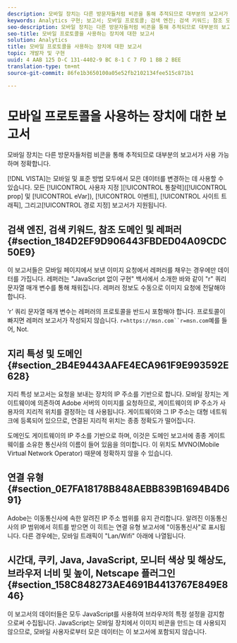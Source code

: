 ```yaml
---
description: 모바일 장치는 다른 방문자들처럼 비콘을 통해 추적되므로 대부분의 보고서가 사용 가능하며 정확합니다.
keywords: Analytics 구현; 보고서; 모바일 프로토콜; 검색 엔진; 검색 키워드; 참조 도메인; referrers; 지리 특성; 도메인; 연결 유형; 시간대; 쿠키; Java; Javascript; 모니터 색상; 모니터 해상도; 브라우저 너비; 높이; Netscape 플러그인
seo-description: 모바일 장치는 다른 방문자들처럼 비콘을 통해 추적되므로 대부분의 보고서가 사용 가능하며 정확합니다.
seo-title: 모바일 프로토콜을 사용하는 장치에 대한 보고서
solution: Analytics
title: 모바일 프로토콜을 사용하는 장치에 대한 보고서
topic: 개발자 및 구현
uuid: 4 AAB 125 D-C 131-4402-9 BC 8-1 C 7 FD 1 BB 2 BEE
translation-type: tm+mt
source-git-commit: 86fe1b3650100a05e52fb2102134fee515c871b1

---
```



# 모바일 프로토콜을 사용하는 장치에 대한 보고서

모바일 장치는 다른 방문자들처럼 비콘을 통해 추적되므로 대부분의 보고서가 사용 가능하며 정확합니다.

[!DNL VISTA]는 모바일 및 표준 방법 모두에서 모은 데이터를 변경하는 데 사용할 수 있습니다. 모든 [!UICONTROL 사용자 지정 ][!UICONTROL 통찰력]([!UICONTROL prop] 및 [!UICONTROL eVar]), [!UICONTROL 이벤트], [!UICONTROL 사이트 트래픽], 그리고[!UICONTROL 경로 지정] 보고서가 지원됩니다.

## 검색 엔진, 검색 키워드, 참조 도메인 및 레퍼러 {#section_184D2EF9D906443FBDED04A09CDC50E9}

이 보고서들은 모바일 페이지에서 보낸 이미지 요청에서 레퍼러를 채우는 경우에만 데이터를 가집니다. 레퍼러는 "JavaScript 없이 구현" 백서에서 소개한 바와 같이 "r" 쿼리 문자열 매개 변수를 통해 채워집니다. 레퍼러 정보도 수동으로 이미지 요청에 전달해야 합니다.

‘r’ 쿼리 문자열 매개 변수는 레퍼러의 프로토콜을 반드시 포함해야 합니다. 프로토콜이 빠지면 레퍼러 보고서가 작성되지 않습니다. `r=https://msn.com``r=msn.com`예를 들어, Not.

## 지리 특성 및 도메인 {#section_2B4E9443AAFE4ECA961F9E993592E628}

지리 특성 보고서는 요청을 보내는 장치의 IP 주소를 기반으로 합니다. 모바일 장치는 게이트웨이에 의존하여 Adobe 서버의 이미지를 요청하므로, 게이트웨이의 IP 주소가 사용자의 지리적 위치를 결정하는 데 사용됩니다. 게이트웨이와 그 IP 주소는 대형 네트워크에 등록되어 있으므로, 연결된 지리적 위치는 종종 정확도가 떨어집니다.

도메인도 게이트웨이의 IP 주소를 기반으로 하며, 이것은 도메인 보고서에 종종 게이트웨이를 소유한 통신사의 이름이 들어 있음을 의미합니다. 이 위치도 MVNO(Mobile Virtual Network Operator) 때문에 정확하지 않을 수 있습니다.

## 연결 유형 {#section_0E7FA18178B848AEBB839B1694B4D691}

Adobe는 이동통신사에 속한 알려진 IP 주소 범위를 유지 관리합니다. 알려진 이동통신사의 IP 범위에서 히트를 받으면 이 히트는 연결 유형 보고서에 "이동통신사"로 표시됩니다. 다른 경우에는, 모바일 트래픽이 "Lan/Wifi" 아래에 나열됩니다.

## 시간대, 쿠키, Java, JavaScript, 모니터 색상 및 해상도, 브라우저 너비 및 높이, Netscape 플러그인 {#section_158C848273AE4691B4413767E849E846}

이 보고서의 데이터들은 모두 JavaScript를 사용하여 브라우저의 특정 설정을 감지함으로써 수집됩니다. JavaScript는 모바일 장치에서 이미지 비콘을 만드는 데 사용되지 않으므로, 모바일 사용자로부터 모은 데이터는 이 보고서에 포함되지 않습니다.
